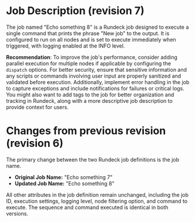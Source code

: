
# Job Description (revision 7)
The job named "Echo something 8" is a Rundeck job designed to execute a single command that prints the phrase "New job" to the output. It is configured to run on all nodes and is set to execute immediately when triggered, with logging enabled at the INFO level.

**Recommendation**: To improve the job's performance, consider adding parallel execution for multiple nodes if applicable by configuring the `dispatch` options. For better security, ensure that sensitive information and any scripts or commands involving user input are properly sanitized and validated before execution. Additionally, implement error handling in the job to capture exceptions and include notifications for failures or critical logs. You might also want to add tags to the job for better organization and tracking in Rundeck, along with a more descriptive job description to provide context for users.

# Changes from previous revision (revision 6)
The primary change between the two Rundeck job definitions is the job name. 

- **Original Job Name:** "Echo something 7"
- **Updated Job Name:** "Echo something 8"

All other attributes in the job definition remain unchanged, including the job ID, execution settings, logging level, node filtering option, and command to execute. The sequence and command executed is identical in both versions.

